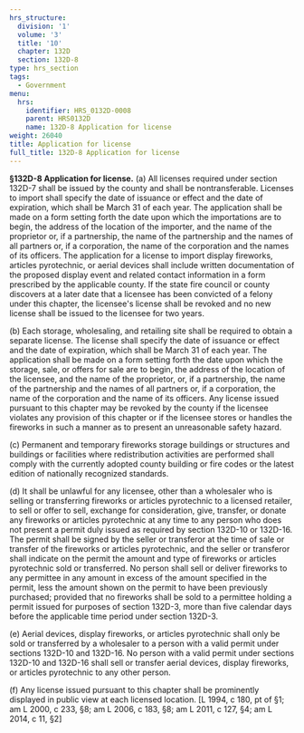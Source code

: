 ```yaml
---
hrs_structure:
  division: '1'
  volume: '3'
  title: '10'
  chapter: 132D
  section: 132D-8
type: hrs_section
tags:
  - Government
menu:
  hrs:
    identifier: HRS_0132D-0008
    parent: HRS0132D
    name: 132D-8 Application for license
weight: 26040
title: Application for license
full_title: 132D-8 Application for license
---
```

**§132D-8 Application for license.** (a) All licenses required under section 132D-7 shall be issued by the county and shall be nontransferable. Licenses to import shall specify the date of issuance or effect and the date of expiration, which shall be March 31 of each year. The application shall be made on a form setting forth the date upon which the importations are to begin, the address of the location of the importer, and the name of the proprietor or, if a partnership, the name of the partnership and the names of all partners or, if a corporation, the name of the corporation and the names of its officers. The application for a license to import display fireworks, articles pyrotechnic, or aerial devices shall include written documentation of the proposed display event and related contact information in a form prescribed by the applicable county. If the state fire council or county discovers at a later date that a licensee has been convicted of a felony under this chapter, the licensee's license shall be revoked and no new license shall be issued to the licensee for two years.

(b) Each storage, wholesaling, and retailing site shall be required to obtain a separate license. The license shall specify the date of issuance or effect and the date of expiration, which shall be March 31 of each year. The application shall be made on a form setting forth the date upon which the storage, sale, or offers for sale are to begin, the address of the location of the licensee, and the name of the proprietor, or, if a partnership, the name of the partnership and the names of all partners or, if a corporation, the name of the corporation and the name of its officers. Any license issued pursuant to this chapter may be revoked by the county if the licensee violates any provision of this chapter or if the licensee stores or handles the fireworks in such a manner as to present an unreasonable safety hazard.

(c) Permanent and temporary fireworks storage buildings or structures and buildings or facilities where redistribution activities are performed shall comply with the currently adopted county building or fire codes or the latest edition of nationally recognized standards.

(d) It shall be unlawful for any licensee, other than a wholesaler who is selling or transferring fireworks or articles pyrotechnic to a licensed retailer, to sell or offer to sell, exchange for consideration, give, transfer, or donate any fireworks or articles pyrotechnic at any time to any person who does not present a permit duly issued as required by section 132D-10 or 132D-16\. The permit shall be signed by the seller or transferor at the time of sale or transfer of the fireworks or articles pyrotechnic, and the seller or transferor shall indicate on the permit the amount and type of fireworks or articles pyrotechnic sold or transferred. No person shall sell or deliver fireworks to any permittee in any amount in excess of the amount specified in the permit, less the amount shown on the permit to have been previously purchased; provided that no fireworks shall be sold to a permittee holding a permit issued for purposes of section 132D-3, more than five calendar days before the applicable time period under section 132D-3.

(e) Aerial devices, display fireworks, or articles pyrotechnic shall only be sold or transferred by a wholesaler to a person with a valid permit under sections 132D-10 and 132D-16\. No person with a valid permit under sections 132D-10 and 132D-16 shall sell or transfer aerial devices, display fireworks, or articles pyrotechnic to any other person.

(f) Any license issued pursuant to this chapter shall be prominently displayed in public view at each licensed location. [L 1994, c 180, pt of §1; am L 2000, c 233, §8; am L 2006, c 183, §8; am L 2011, c 127, §4; am L 2014, c 11, §2]